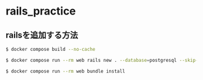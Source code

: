 # rails_practice

## railsを追加する方法
  ```sh
  $ docker compose build --no-cache
  ```
  ```sh
  $ docker compose run --rm web rails new . --database=postgresql --skip-docker
  ```
  ```sh
  $ docker compose run --rm web bundle install
  ```
